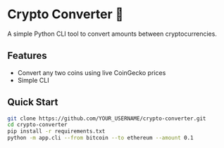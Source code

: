 # Crypto Converter 🔄

A simple Python CLI tool to convert amounts between cryptocurrencies.

## Features
- Convert any two coins using live CoinGecko prices
- Simple CLI

## Quick Start
```bash
git clone https://github.com/YOUR_USERNAME/crypto-converter.git
cd crypto-converter
pip install -r requirements.txt
python -m app.cli --from bitcoin --to ethereum --amount 0.1
